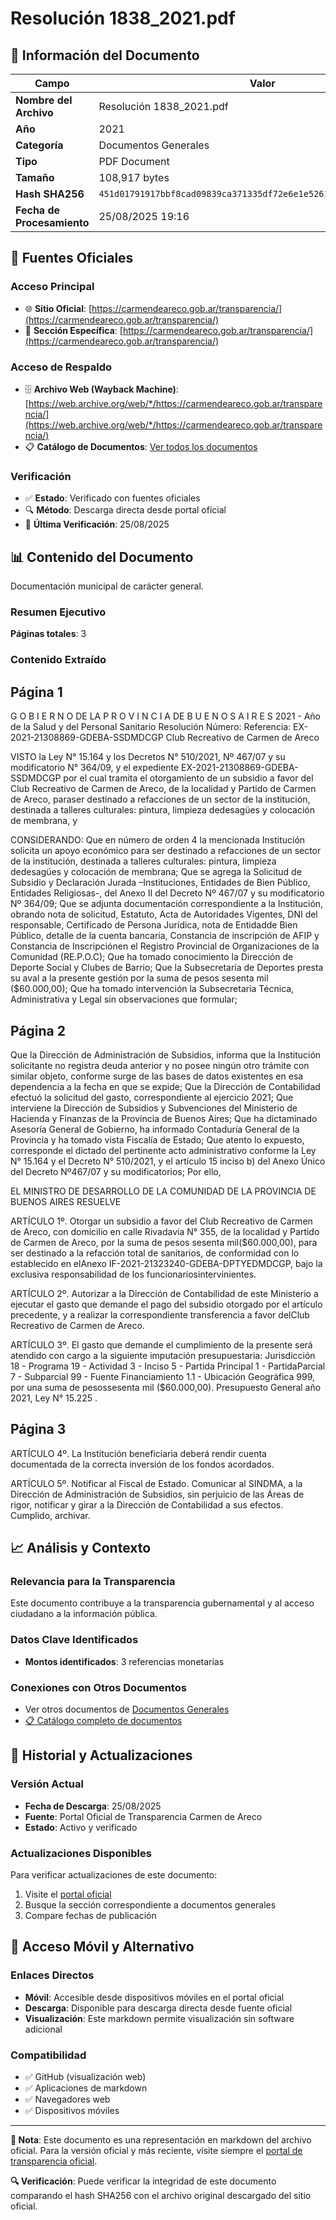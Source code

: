 # Resolución 1838_2021.pdf

## 📄 Información del Documento

| Campo | Valor |
|-------|--------|
| **Nombre del Archivo** | Resolución 1838_2021.pdf |
| **Año** | 2021 |
| **Categoría** | Documentos Generales |
| **Tipo** | PDF Document |
| **Tamaño** | 108,917 bytes |
| **Hash SHA256** | `451d01791917bbf8cad09839ca371335df72e6e1e52611714810614709f605a9` |
| **Fecha de Procesamiento** | 25/08/2025 19:16 |

## 🔗 Fuentes Oficiales

### Acceso Principal
- 🌐 **Sitio Oficial**: [https://carmendeareco.gob.ar/transparencia/](https://carmendeareco.gob.ar/transparencia/)
- 📁 **Sección Específica**: [https://carmendeareco.gob.ar/transparencia/](https://carmendeareco.gob.ar/transparencia/)

### Acceso de Respaldo
- 🗄️ **Archivo Web (Wayback Machine)**: [https://web.archive.org/web/*/https://carmendeareco.gob.ar/transparencia/](https://web.archive.org/web/*/https://carmendeareco.gob.ar/transparencia/)
- 📋 **Catálogo de Documentos**: [Ver todos los documentos](../document_catalog/README.md)

### Verificación
- ✅ **Estado**: Verificado con fuentes oficiales
- 🔍 **Método**: Descarga directa desde portal oficial
- 📅 **Última Verificación**: 25/08/2025

## 📊 Contenido del Documento

Documentación municipal de carácter general.

### Resumen Ejecutivo

**Páginas totales**: 3

### Contenido Extraído

## Página 1

G O B I E R N O DE LA P R O V I N C I A DE B U E N O S A I R E S
2021 - Año de la Salud y del Personal Sanitario
Resolución
Número: 
Referencia:  EX-2021-21308869-GDEBA-SSDMDCGP Club Recreativo de Carmen de Areco
 
VISTO la Ley N° 15.164 y los Decretos N° 510/2021, Nº 467/07 y su modificatorio N°
364/09, y el expediente EX-2021-21308869-GDEBA-SSDMDCGP por el cual tramita el otorgamiento de un
subsidio a favor del Club Recreativo de Carmen de Areco, de la localidad y Partido de Carmen de Areco, paraser destinado a refacciones de un sector de la institución, destinada a talleres culturales: pintura, limpieza dedesagües y colocación de membrana, y
 
CONSIDERANDO:
Que en número de orden 4 la mencionada Institución solicita un apoyo económico para
ser destinado a refacciones de un sector de la institución, destinada a talleres culturales: pintura, limpieza dedesagües y colocación de membrana;
Que se agrega la Solicitud de Subsidio y Declaración Jurada –Instituciones, Entidades de
Bien Público, Entidades Religiosas-, del Anexo II del Decreto Nº 467/07 y su modificatorio Nº 364/09;
Que se adjunta documentación correspondiente a la Institución, obrando nota de solicitud,
Estatuto, Acta de Autoridades Vigentes, DNI del responsable, Certificado de Persona Jurídica, nota de Entidadde Bien Público, detalle de la cuenta bancaria, Constancia de inscripción de AFIP y Constancia de Inscripciónen el Registro Provincial de Organizaciones de la Comunidad (RE.P.O.C);
Que ha tomado conocimiento la Dirección de Deporte Social y Clubes de Barrio;
Que la Subsecretaría de Deportes presta su aval a la presente gestión por la suma de
pesos sesenta mil ($60.000,00);
Que ha tomado intervención la Subsecretaria Técnica, Administrativa y Legal sin
observaciones que formular;

## Página 2

Que la Dirección de Administración de Subsidios, informa que la Institución solicitante no
registra deuda anterior y no posee ningún otro trámite con similar objeto, conforme surge de las bases de
datos existentes en esa dependencia a la fecha en que se expide;
Que la Dirección de Contabilidad efectuó la solicitud del gasto, correspondiente al
ejercicio 2021;
Que interviene la Dirección de Subsidios y Subvenciones del Ministerio de Hacienda y
Finanzas de la Provincia de Buenos Aires;
Que ha dictaminado Asesoría General de Gobierno, ha informado Contaduría General de
la Provincia y ha tomado vista Fiscalía de Estado;
Que atento lo expuesto, corresponde el dictado del pertinente acto administrativo
conforme la Ley N° 15.164 y el Decreto N° 510/2021, y el artículo 15 inciso b) del Anexo Único del Decreto Nº467/07 y su modificatorios;
Por ello,
 
EL MINISTRO DE DESARROLLO DE LA COMUNIDAD
DE LA PROVINCIA DE BUENOS AIRES
RESUELVE
 
ARTÍCULO 1º.  Otorgar un subsidio a favor del Club Recreativo de Carmen de Areco, con domicilio en calle
Rivadavia N° 355, de la localidad y Partido de Carmen de Areco, por la suma de pesos sesenta mil($60.000,00), para ser destinado a la refacción total de sanitarios, de conformidad con lo establecido en elAnexo IF-2021-21323240-GDEBA-DPTYEDMDCGP, bajo la exclusiva responsabilidad de los funcionariosintervinientes.
 
ARTÍCULO 2º. Autorizar a la Dirección de Contabilidad de este Ministerio a ejecutar el gasto que demande el
pago del subsidio otorgado por el artículo precedente, y a realizar la correspondiente transferencia a favor delClub Recreativo de Carmen de Areco.
 
ARTÍCULO 3º.  El gasto que demande el cumplimiento de la presente será atendido con cargo a la siguiente
imputación presupuestaria: Jurisdicción 18 - Programa 19 - Actividad 3 - Inciso 5 - Partida Principal 1 - PartidaParcial 7 - Subparcial 99 - Fuente Financiamiento 1.1 - Ubicación Geográfica 999, por una suma de pesossesenta mil ($60.000,00). Presupuesto General año 2021, Ley N° 15.225 .
 

## Página 3

ARTÍCULO 4º.  La Institución beneficiaria deberá rendir cuenta documentada de la correcta inversión de los
fondos acordados.
 
ARTÍCULO 5º.  Notificar al Fiscal de Estado. Comunicar al SINDMA, a la Dirección de Administración de
Subsidios, sin perjuicio de las Áreas de rigor, notificar y girar a la Dirección de Contabilidad a sus efectos.
Cumplido, archivar.



## 📈 Análisis y Contexto

### Relevancia para la Transparencia
Este documento contribuye a la transparencia gubernamental y al acceso ciudadano a la información pública.

### Datos Clave Identificados
- **Montos identificados**: 3 referencias monetarias

### Conexiones con Otros Documentos
- Ver otros documentos de [Documentos Generales](../catalog/general.md)
- [📋 Catálogo completo de documentos](../document_catalog/README.md)

## 🔄 Historial y Actualizaciones

### Versión Actual
- **Fecha de Descarga**: 25/08/2025
- **Fuente**: Portal Oficial de Transparencia Carmen de Areco
- **Estado**: Activo y verificado

### Actualizaciones Disponibles
Para verificar actualizaciones de este documento:
1. Visite el [portal oficial](https://carmendeareco.gob.ar/transparencia/)
2. Busque la sección correspondiente a documentos generales
3. Compare fechas de publicación

## 📱 Acceso Móvil y Alternativo

### Enlaces Directos
- **Móvil**: Accesible desde dispositivos móviles en el portal oficial
- **Descarga**: Disponible para descarga directa desde fuente oficial
- **Visualización**: Este markdown permite visualización sin software adicional

### Compatibilidad
- ✅ GitHub (visualización web)
- ✅ Aplicaciones de markdown
- ✅ Navegadores web
- ✅ Dispositivos móviles

---

**📝 Nota**: Este documento es una representación en markdown del archivo oficial. 
Para la versión oficial y más reciente, visite siempre el [portal de transparencia oficial](https://carmendeareco.gob.ar/transparencia/).

**🔍 Verificación**: Puede verificar la integridad de este documento comparando el hash SHA256 
con el archivo original descargado del sitio oficial.
